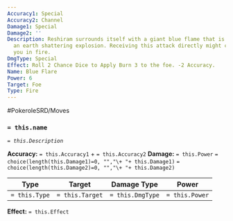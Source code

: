 ```yaml
---
Accuracy1: Special
Accuracy2: Channel
Damage1: Special
Damage2: ''
Description: Reshiram surrounds itself with a giant blue flame that is unleashed with
  an earth shattering explosion. Receiving this attack directly might completely engulf
  you in fire.
DmgType: Special
Effect: Roll 2 Chance Dice to Apply Burn 3 to the foe. -2 Accuracy.
Name: Blue Flare
Power: 6
Target: Foe
Type: Fire
---
```


#PokeroleSRD/Moves

### `= this.name` 
*`= this.Description`*

**Accuracy:** `= this.Accuracy1` + `= this.Accuracy2`
**Damage:** `= this.Power` `= choice(length(this.Damage1)=0, "","\+ "+ this.Damage1)` `= choice(length(this.Damage2)=0, "","\+ "+ this.Damage2)`

| Type          | Target          | Damage Type          | Power          |
| ------------- | --------------- | ---------------- | -------------- |
| `= this.Type` | `= this.Target` | `= this.DmgType` | `= this.Power` | 

**Effect:** `= this.Effect`